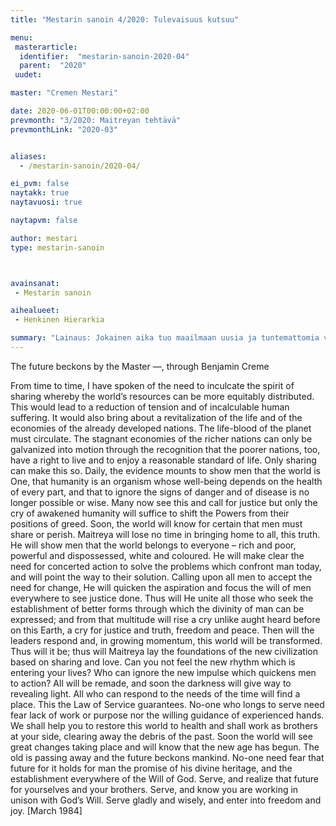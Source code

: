 ```yaml
---
title: "Mestarin sanoin 4/2020: Tulevaisuus kutsuu"

menu:
 masterarticle:
  identifier:  "mestarin-sanoin-2020-04"
  parent:  "2020"
 uudet:

master: "Cremen Mestari"

date: 2020-06-01T00:00:00+02:00
prevmonth: "3/2020: Maitreyan tehtävä"
prevmonthLink: "2020-03"


aliases:
  - /mestarin-sanoin/2020-04/

ei_pvm: false
naytakk: true
naytavuosi: true

naytapvm: false

author: mestari
type: mestarin-sanoin



avainsanat:
 - Mestarin sanoin

aihealueet:
 - Henkinen Hierarkia

summary: "Lainaus: Jokainen aika tuo maailmaan uusia ja tuntemattomia voimia, jotka pikku hiljaa vaikuttavat ihmisiin ja aikaansaavat vastineen. Näin on tänään, kun ihmiset hakevat hämärässä uuden ajan energioiden vaatimaa suuntaa."
---
```

The future beckons
by the Master —, through Benjamin Creme

From time to time, I have spoken of the need to inculcate the spirit of sharing whereby the world’s resources can be more equitably distributed. This would lead to a reduction of tension and of incalculable human suffering. It would also bring about a revitalization of the life and of the economies of the already developed nations. The life-blood of the planet must circulate. The stagnant economies of the richer nations can only be galvanized into motion through the recognition that the poorer nations, too, have a right to live and to enjoy a reasonable standard of life. Only sharing can make this so.
Daily, the evidence mounts to show men that the world is One, that humanity is an organism whose well-being depends on the health of every part, and that to ignore the signs of danger and of disease is no longer possible or wise. Many now see this and call for justice but only the cry of awakened humanity will suffice to shift the Powers from their positions of greed.
Soon, the world will know for certain that men must share or perish. Maitreya will lose no time in bringing home to all, this truth. He will show men that the world belongs to everyone – rich and poor, powerful and dispossessed, white and coloured. He will make clear the need for concerted action to solve the problems which confront man today, and will point the way to their solution. Calling upon all men to accept the need for change, He will quicken the aspiration and focus the will of men everywhere to see justice done. Thus will He unite all those who seek the establishment of better forms through which the divinity of man can be expressed; and from that multitude will rise a cry unlike aught heard before on this Earth, a cry for justice and truth, freedom and peace.
Then will the leaders respond and, in growing momentum, this world will be transformed. Thus will it be; thus will Maitreya lay the foundations of the new civilization based on sharing and love. 
Can you not feel the new rhythm which is entering your lives? Who can ignore the new impulse which quickens men to action? All will be remade, and soon the darkness will give way to revealing light.
All who can respond to the needs of the time will find a place. This the Law of Service guarantees. No-one who longs to serve need fear lack of work or purpose nor the willing guidance of experienced hands. We shall help you to restore this world to health and shall work as brothers at your side, clearing away the debris of the past.
Soon the world will see great changes taking place and will know that the new age has begun. The old is passing away and the future beckons mankind. No-one need fear that future for it holds for man the promise of his divine heritage, and the establishment everywhere of the Will of God.
Serve, and realize that future for yourselves and your brothers. Serve, and know you are working in unison with God’s Will. Serve gladly and wisely, and enter into freedom and joy. [March 1984]